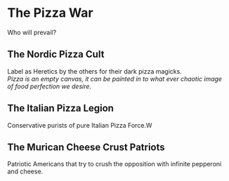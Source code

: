 # The Pizza War

Who will prevail?

## The Nordic Pizza Cult
Label as Heretics by the others for their dark pizza magicks.<br>
*Pizza is an empty canvas, it can be painted in to what ever chaotic image of food perfection we desire*.

## The Italian Pizza Legion
Conservative purists of pure Italian Pizza Force.W

## The Murican Cheese Crust Patriots
Patriotic Americans that try to crush the opposition with infinite pepperoni and cheese.
